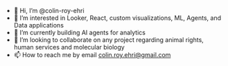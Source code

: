 - 👋 Hi, I’m @colin-roy-ehri
- 👀 I’m interested in Looker, React, custom visualizations, ML, Agents, and Data applications
- 🌱 I’m currently building AI agents for analytics
- 💞️ I’m looking to collaborate on any project regarding animal rights, human services and molecular biology
- 📫 How to reach me by email colin.roy.ehri@gmail.com

<!---
colin-roy-ehri/colin-roy-ehri is a ✨ special ✨ repository because its `README.md` (this file) appears on your GitHub profile.
You can click the Preview link to take a look at your changes.
--->
